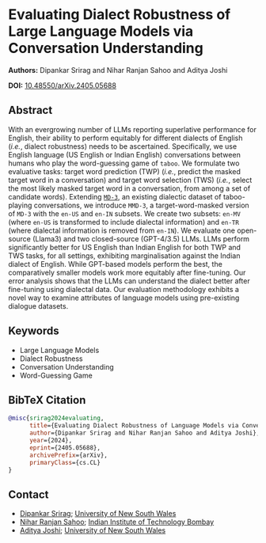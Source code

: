 # Evaluating Dialect Robustness of Large Language Models via Conversation Understanding
**Authors:** Dipankar Srirag and Nihar Ranjan Sahoo and Aditya Joshi

**DOI:** [10.48550/arXiv.2405.05688](https://doi.org/10.48550/arXiv.2405.05688)

## Abstract
With an evergrowing number of LLMs reporting superlative performance for English, their ability to perform equitably for different dialects of English ($\textit{i.e.}$, dialect robustness) needs to be ascertained. Specifically, we use English language (US English or Indian English) conversations between humans who play the word-guessing game of `taboo`. We formulate two evaluative tasks: target word prediction (TWP) ($\textit{i.e.}$, predict the masked target word in a conversation) and target word selection (TWS) ($\textit{i.e.}$, select the most likely masked target word in a conversation, from among a set of candidate words). Extending [`MD-3`]((https://doi.org/10.48550/arXiv.2305.11355)), an existing dialectic dataset of taboo-playing conversations, we introduce `MMD-3`, a target-word-masked version of `MD-3` with the `en-US` and `en-IN` subsets. We create two subsets: `en-MV` (where `en-US` is transformed to include dialectal information) and `en-TR` (where dialectal information is removed from `en-IN`). We evaluate one open-source (Llama3) and two closed-source (GPT-4/3.5) LLMs. LLMs perform significantly better for US English than Indian English for both TWP and TWS tasks, for all settings, exhibiting marginalisation against the Indian dialect of English. While GPT-based models perform the best, the comparatively smaller models work more equitably after fine-tuning. Our error analysis shows that the LLMs can understand the dialect better after fine-tuning using dialectal data. Our evaluation methodology exhibits a novel way to examine attributes of language models using pre-existing dialogue datasets.

## Keywords
- Large Language Models
- Dialect Robustness
- Conversation Understanding
- Word-Guessing Game

## BibTeX Citation
<tab><tab>
```bibtex
@misc{srirag2024evaluating,
      title={Evaluating Dialect Robustness of Language Models via Conversation Understanding}, 
      author={Dipankar Srirag and Nihar Ranjan Sahoo and Aditya Joshi},
      year={2024},
      eprint={2405.05688},
      archivePrefix={arXiv},
      primaryClass={cs.CL}
}
```

## Contact
- [Dipankar Srirag](mailto:d.srirag@unsw.edu.au); [University of New South Wales](https://dipankarsrirag.github.io)
- [Nihar Ranjan Sahoo](mailto:niharsahooigit@gmail.com); [Indian Institute of Technology Bombay](https://sahoonihar.github.io)
- [Aditya Joshi](mailto:aditya.joshi@unsw.edu.au); [University of New South Wales](https://www.unsw.edu.au/staff/aditya-joshi)